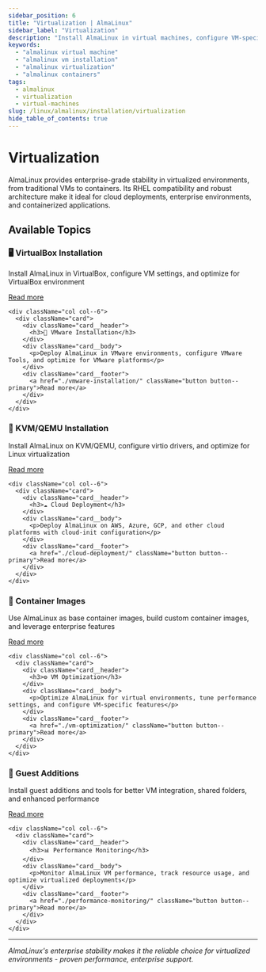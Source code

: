 ```yaml
---
sidebar_position: 6
title: "Virtualization | AlmaLinux"
sidebar_label: "Virtualization"
description: "Install AlmaLinux in virtual machines, configure VM-specific settings, and optimize for virtualized environments."
keywords:
  - "almalinux virtual machine"
  - "almalinux vm installation"
  - "almalinux virtualization"
  - "almalinux containers"
tags:
  - almalinux
  - virtualization
  - virtual-machines
slug: /linux/almalinux/installation/virtualization
hide_table_of_contents: true
---
```


# Virtualization

AlmaLinux provides enterprise-grade stability in virtualized environments, from traditional VMs to containers. Its RHEL compatibility and robust architecture make it ideal for cloud deployments, enterprise environments, and containerized applications.

## Available Topics

<div className="container">
  <div className="row">
    <div className="col col--6">
      <div className="card">
        <div className="card__header">
          <h3>🖥️ VirtualBox Installation</h3>
        </div>
        <div className="card__body">
          <p>Install AlmaLinux in VirtualBox, configure VM settings, and optimize for VirtualBox environment</p>
        </div>
        <div className="card__footer">
          <a href="./virtualbox-installation/" className="button button--primary">Read more</a>
        </div>
      </div>
    </div>
    
    <div className="col col--6">
      <div className="card">
        <div className="card__header">
          <h3>🔧 VMware Installation</h3>
        </div>
        <div className="card__body">
          <p>Deploy AlmaLinux in VMware environments, configure VMware Tools, and optimize for VMware platforms</p>
        </div>
        <div className="card__footer">
          <a href="./vmware-installation/" className="button button--primary">Read more</a>
        </div>
      </div>
    </div>
  </div>

  <div className="row">
    <div className="col col--6">
      <div className="card">
        <div className="card__header">
          <h3>🐧 KVM/QEMU Installation</h3>
        </div>
        <div className="card__body">
          <p>Install AlmaLinux on KVM/QEMU, configure virtio drivers, and optimize for Linux virtualization</p>
        </div>
        <div className="card__footer">
          <a href="./kvm-qemu-installation/" className="button button--primary">Read more</a>
        </div>
      </div>
    </div>
    
    <div className="col col--6">
      <div className="card">
        <div className="card__header">
          <h3>☁️ Cloud Deployment</h3>
        </div>
        <div className="card__body">
          <p>Deploy AlmaLinux on AWS, Azure, GCP, and other cloud platforms with cloud-init configuration</p>
        </div>
        <div className="card__footer">
          <a href="./cloud-deployment/" className="button button--primary">Read more</a>
        </div>
      </div>
    </div>
  </div>

  <div className="row">
    <div className="col col--6">
      <div className="card">
        <div className="card__header">
          <h3>🐳 Container Images</h3>
        </div>
        <div className="card__body">
          <p>Use AlmaLinux as base container images, build custom container images, and leverage enterprise features</p>
        </div>
        <div className="card__footer">
          <a href="./container-images/" className="button button--primary">Read more</a>
        </div>
      </div>
    </div>
    
    <div className="col col--6">
      <div className="card">
        <div className="card__header">
          <h3>⚙️ VM Optimization</h3>
        </div>
        <div className="card__body">
          <p>Optimize AlmaLinux for virtual environments, tune performance settings, and configure VM-specific features</p>
        </div>
        <div className="card__footer">
          <a href="./vm-optimization/" className="button button--primary">Read more</a>
        </div>
      </div>
    </div>
  </div>

  <div className="row">
    <div className="col col--6">
      <div className="card">
        <div className="card__header">
          <h3>🔧 Guest Additions</h3>
        </div>
        <div className="card__body">
          <p>Install guest additions and tools for better VM integration, shared folders, and enhanced performance</p>
        </div>
        <div className="card__footer">
          <a href="./guest-additions/" className="button button--primary">Read more</a>
        </div>
      </div>
    </div>
    
    <div className="col col--6">
      <div className="card">
        <div className="card__header">
          <h3>📊 Performance Monitoring</h3>
        </div>
        <div className="card__body">
          <p>Monitor AlmaLinux VM performance, track resource usage, and optimize virtualized deployments</p>
        </div>
        <div className="card__footer">
          <a href="./performance-monitoring/" className="button button--primary">Read more</a>
        </div>
      </div>
    </div>
  </div>
</div>

---

*AlmaLinux's enterprise stability makes it the reliable choice for virtualized environments - proven performance, enterprise support.*